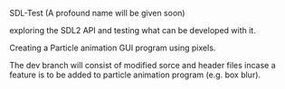 
SDL-Test (A profound name will be given soon)

exploring the SDL2 API and testing what can be developed with it.

Creating a Particle animation GUI program using pixels.

The dev branch will consist of modified sorce and header files incase a feature 
is to be added to particle animation program (e.g. box blur).
